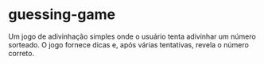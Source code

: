 # guessing-game
 Um jogo de adivinhação simples onde o usuário tenta adivinhar um número sorteado. O jogo fornece dicas e, após várias tentativas, revela o número correto.
